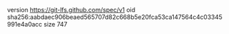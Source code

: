 version https://git-lfs.github.com/spec/v1
oid sha256:aabdaec906beaed565707d82c668b5e20fca53ca147564c4c03345991e4a0acc
size 747
